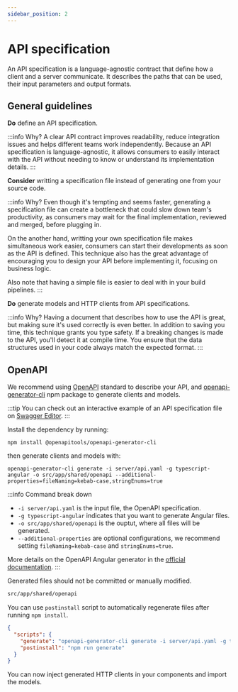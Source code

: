 ```yaml
---
sidebar_position: 2
---
```

# API specification

An API specification is a language-agnostic contract that define how a client and a server communicate.
It describes the paths that can be used, their input parameters and output formats.

## General guidelines

**Do** define an API specification.

:::info Why?
A clear API contract improves readability, reduce integration issues and helps different teams work independently.
Because an API specification is language-agnostic, it allows consumers to easily interact with the API without needing to know or understand its implementation details.
:::

**Consider** writting a specification file instead of generating one from your source code.

:::info Why?
Even though it's tempting and seems faster, generating a specification file can create a bottleneck that could slow down team's productivity, as consumers may wait for the final implementation, reviewed and merged, before plugging in.

On the another hand, writting your own specification file makes simultaneous work easier, consumers can start their developments as soon as the API is defined.
This technique also has the great advantage of encouraging you to design your API before implementing it, focusing on business logic.

Also note that having a simple file is easier to deal with in your build pipelines.
:::

**Do** generate models and HTTP clients from API specifications.

:::info Why?
Having a document that describes how to use the API is great, but making sure it's used correctly is even better.
In addition to saving you time, this technique grants you type safety. If a breaking changes is made to the API, you'll detect it at compile time.
You ensure that the data structures used in your code always match the expected format.
:::

## OpenAPI

We recommend using [OpenAPI](https://www.openapis.org/) standard to describe your API, and [openapi-generator-cli](https://www.npmjs.com/package/@openapitools/openapi-generator-cli) npm package to generate clients and models.

:::tip
You can check out an interactive example of an API specification file on [Swagger Editor](https://editor.swagger.io/).
:::

Install the dependency by running:

```
npm install @openapitools/openapi-generator-cli
```

then generate clients and models with:

```
openapi-generator-cli generate -i server/api.yaml -g typescript-angular -o src/app/shared/openapi --additional-properties=fileNaming=kebab-case,stringEnums=true
```

:::info Command break down
- `-i server/api.yaml` is the input file, the OpenAPI specification.
- `-g typescript-angular` indicates that you want to generate Angular files.
- `-o src/app/shared/openapi` is the ouptut, where all files will be generated.
- `--additional-properties` are optional configurations, we recommend setting `fileNaming=kebab-case` and `stringEnums=true`.

More details on the OpenAPI Angular generator in the [official documentation](https://openapi-generator.tech/docs/generators/typescript-angular).
:::

Generated files should not be committed or manually modified.

```txt title=".gitignore"
src/app/shared/openapi
```

You can use `postinstall` script to automatically regenerate files after running `npm install`.

```json title="package.json"
{
  "scripts": {
    "generate": "openapi-generator-cli generate -i server/api.yaml -g typescript-angular -o src/app/shared/openapi --additional-properties=fileNaming=kebab-case,stringEnums=true",
    "postinstall": "npm run generate"
  }
}
```

You can now inject generated HTTP clients in your components and import the models.

